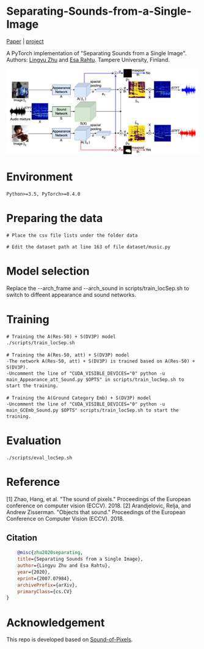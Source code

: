 # Separating-Sounds-from-a-Single-Image

[Paper](https://arxiv.org/pdf/2007.07984.pdf) | [project](https://ly-zhu.github.io/separating-sounds-from-single-image)

A PyTorch implementation of "Separating Sounds from a Single Image". Authors: [Lingyu Zhu](https://ly-zhu.github.io) and [Esa Rahtu](http://esa.rahtu.fi). Tampere University, Finland.

<img src="figures/locSep3_MUSIC.png" width="800"/>

<!-- ## Examples of Sound Source Separation
<img src="separating-sounds-from-single-image/figures/locSep_vis_MUSIC.png" width="800"/>

## Examples of Sound Source Localization
<img src="separating-sounds-from-single-image/figures/loc_vis_MUSIC_res50_dv3p.png" width="800"/>
-->

# Environment
	Python>=3.5, PyTorch>=0.4.0

# Preparing the data
	# Place the csv file lists under the folder data 
<!--	data/
			musicall_TrainS335_D65_f8fps_11k.csv
			musicall_ValValS100_f8fps_11k.csv
			musicall_ValTestS130_f8fps_11k.csv
-->
	# Edit the dataset path at line 163 of file dataset/music.py
		

# Model selection
Replace the --arch_frame and --arch_sound in scripts/train_locSep.sh to switch to diffeent appearance and sound networks.

# Training
	# Training the A(Res-50) + S(DV3P) model
	./scripts/train_locSep.sh

	# Training the A(Res-50, att) + S(DV3P) model
	-The network A(Res-50, att) + S(DV3P) is trained based on A(Res-50) + S(DV3P). 
	-Uncomment the line of "CUDA_VISIBLE_DEVICES="0" python -u main_Appearance_att_Sound.py $OPTS" in scripts/train_locSep.sh to start the training.

	# Training the A(Ground Category Emb) + S(DV3P) model
	-Uncomment the line of "CUDA_VISIBLE_DEVICES="0" python -u main_GCEmb_Sound.py $OPTS" scripts/train_locSep.sh to start the training.


# Evaluation
	./scripts/eval_locSep.sh


# Reference

[1] Zhao, Hang, et al. "The sound of pixels." Proceedings of the European conference on computer vision (ECCV). 2018.
[2] Arandjelovic, Relja, and Andrew Zisserman. "Objects that sound." Proceedings of the European Conference on Computer Vision (ECCV). 2018.

## Citation
```bibtex   
    @misc{zhu2020separating,
    title={Separating Sounds from a Single Image},
    author={Lingyu Zhu and Esa Rahtu},
    year={2020},
    eprint={2007.07984},
    archivePrefix={arXiv},
    primaryClass={cs.CV}
}
```

# Acknowledgement
This repo is developed based on [Sound-of-Pixels](https://github.com/hangzhaomit/Sound-of-Pixels).
